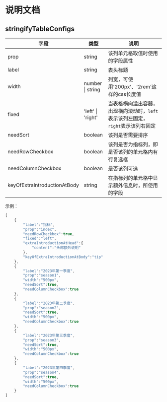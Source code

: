 # 说明文档

## stringifyTableConfigs

| 字段               | 类型    | 说明    |    
| ------------------ | ------- | ------- | 
| prop               | string  |     该列单元格取值时使用的字段属性    |     
| label              | string  |    表头标题     |     
| width              | number  \| string  | 列宽，可使用'200px'、'2rem'这样的css长度值 |     
| fixed              | 'left'  \| 'right' | 当表格横向溢出容器，出现横向滚动时，`left`表示该列左固定，`right`表示该列右固定 |     
| needSort           | boolean |  该列是否需要排序       |     
| needRowCheckbox    | boolean |   该列是否为指标列，即是否该列的单元格内有行复选框      |     
| needColumnCheckbox |boolean|  是否该列可选       | 当显示的赋值为false时，表示该列不可选，否则可选    
|      keyOfExtraIntroductionAtBody              |  string       |     在指标列的单元格中显示额外信息时，所使用的字段     

示例：
```javascript
[
    {
        "label":"指标",
        "prop":"index",
        "needRowCheckbox":true,
        "fixed":"left",
        "extraIntroductionAtHead":{
            "content":"头部额外说明"
        },
        "keyOfExtraIntroductionAtBody":"tip"
    },
    {
        "label":"2023年第一季度",
        "prop":"season1",
        "width":"500px",
        "needSort":true,
        "needColumnCheckbox":true
    },
    {
        "label":"2023年第二季度",
        "prop":"season2",
        "needSort":true,
        "width":"500px",
        "needColumnCheckbox":true
    },
    {
        "label":"2023年第三季度",
        "prop":"season3",
        "needSort":true,
        "width":"500px",
        "needColumnCheckbox":true
    },
    {
        "label":"2023年第四季度",
        "prop":"season4",
        "needSort":true,
        "width":"500px",
        "needColumnCheckbox":true
    }
]
```
